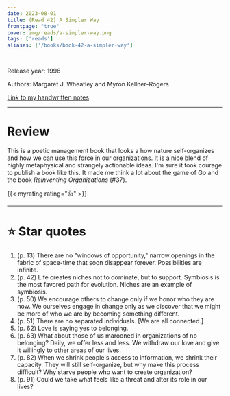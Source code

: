 ```yaml
---
date: 2023-08-01
title: (Read 42) A Simpler Way
frontpage: "true"
cover: img/reads/a-simpler-way.png
tags: ['reads']
aliases: ['/books/book-42-a-simpler-way']

---
```


Release year: 1996

Authors: Margaret J. Wheatley and Myron Kellner-Rogers

[Link to my handwritten notes](https://drive.google.com/file/d/1PfhU2OmYQcbdRhECE1Ef1jnTnN6HfwI4/view?usp=drive_link)

---

# Review

This is a poetic management book that looks a how nature self-organizes
and how we can use this force in our organizations. It is a nice blend
of highly metaphysical and strangely actionable ideas. I'm sure it took
courage to publish a book like this. It made me think a lot about the
game of Go and the book _Reinventing Organizations_ (#37).

{{< myrating rating="👍" >}}

---

# :star: Star quotes

1. (p. 13) There are no "windows of opportunity," narrow openings in the
   fabric of space-time that soon disappear forever. Possibilities are
   infinite.
1. (p. 42) Life creates niches not to dominate, but to support.
   Symbiosis is the most favored path for evolution. Niches are an
   example of symbiosis.
1. (p. 50) We encourage others to change only if we honor who they are
   now. We ourselves engage in change only as we discover that we might
   be more of who we are by becoming something different.
1. (p. 51) There are no separated individuals. [We are all connected.]
1. (p. 62) Love is saying yes to belonging.
1. (p. 63) What about those of us marooned in organizations of no
   belonging? Daily, we offer less and less. We withdraw our love and
   give it willingly to other areas of our lives.
1. (p. 82) When we shrink people's access to information, we shrink
   their capacity. They will still self-organize, but why make this
   process difficult? Why starve people who want to create organization?
1. (p. 91) Could we take what feels like a threat and alter its role in
   our lives?

